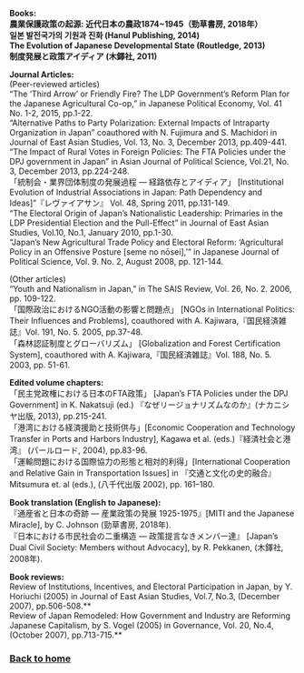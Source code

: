 
**Books:  
農業保護政策の起源: 近代日本の農政1874~1945（勁草書房, 2018年）  
일본 발전국가의 기원과 진화 (Hanul Publishing, 2014)  
The Evolution of Japanese Developmental State (Routledge, 2013)  
制度発展と政策アイディア (木鐸社, 2011)**  

**Journal Articles:**  
(Peer-reviewed articles)  
“The ‘Third Arrow’ or Friendly Fire? The LDP Government’s Reform Plan for the Japanese Agricultural Co-op,” in Japanese Political Economy, Vol. 41 No. 1-2, 2015, pp.1-22.  
“Alternative Paths to Party Polarization: External Impacts of Intraparty Organization in Japan” coauthored with N. Fujimura and S. Machidori in Journal of East Asian Studies, Vol. 13, No. 3, December 2013, pp.409-441.  
“The Impact of Rural Votes in Foreign Policies: The FTA Policies under the DPJ government in Japan” in Asian Journal of Political Science, Vol.21, No. 3, December 2013, pp.224-248.  
「統制会・業界団体制度の発展過程 ― 経路依存とアイディア」 [Institutional Evolution of Industrial Associations in Japan: Path Dependency and Ideas]”『レヴァイアサン』 Vol. 48, Spring 2011, pp.131-149.  
“The Electoral Origin of Japan’s Nationalistic Leadership: Primaries in the LDP Presidential Election and the Pull-Effect” in Journal of East Asian Studies, Vol.10, No.1, January 2010, pp.1-30.  
“Japan’s New Agricultural Trade Policy and Electoral Reform: ‘Agricultural Policy in an Offensive Posture [seme no nōsei],’” in Japanese Journal of Political Science, Vol. 9. No. 2, August 2008, pp. 121-144.  
  
(Other articles)  
“Youth and Nationalism in Japan,” in The SAIS Review, Vol. 26, No. 2. 2006, pp. 109-122.  
「国際政治におけるNGO活動の影響と問題点」 [NGOs in International Politics: Their Influences and Problems], coauthored with A. Kajiwara,『国民経済雑誌』Vol. 191, No. 5. 2005, pp.37-48.  
「森林認証制度とグローバリズム」 [Globalization and Forest Certification System], coauthored with A. Kajiwara,『国民経済雑誌』Vol. 188, No. 5. 2003, pp. 51-61.  
  
**Edited volume chapters:**  
「民主党政権における日本のFTA政策」 [Japan’s FTA Policies under the DPJ Government] in K. Nakatsuji (ed.) 『なぜリージョナリズムなのか』(ナカニシヤ出版, 2013), pp.215-241.  
「港湾における経済援助と技術供与」[Economic Cooperation and Technology Transfer in Ports and Harbors Industry], Kagawa et al. (eds.)『経済社会と港湾』 (パールロード, 2004), pp.83-96.  
「運輸問題における国際協力の形態と相対的利得」[International Cooperation and Relative Gain in Transportation Issues] in 『交通と文化の史的融合』Mitsumura et. al (eds.), (八千代出版 2002), pp. 161–180.
  
**Book translation (English to Japanese):**  
『通産省と日本の奇跡 — 産業政策の発展 1925-1975』[MITI and the Japanese Miracle], by C. Johnson (勁草書房, 2018年).  
『日本における市民社会の二重構造 — 政策提言なきメンバー達』 [Japan’s Dual Civil Society: Members without Advocacy], by R. Pekkanen, (木鐸社, 2008年).  　　
  
**Book reviews:**  
Review of Institutions, Incentives, and Electoral Participation in Japan, by Y. Horiuchi (2005) in Journal of East Asian Studies, Vol.7, No.3, (December 2007), pp.506-508.**  
Review of Japan Remodeled: How Government and Industry are Reforming Japanese Capitalism, by S. Vogel (2005) in Governance, Vol. 20, No.4, (October 2007), pp.713-715.**  
   
### [Back to home](https://hirosasada.github.io/)    
